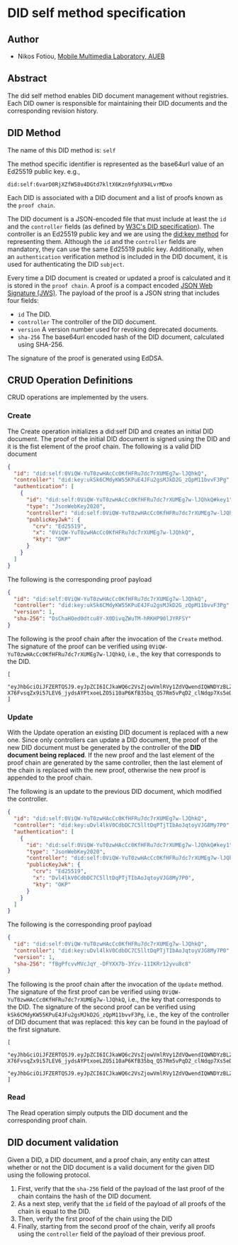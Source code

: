 # DID self method specification
## Author
* Nikos Fotiou, [Mobile Multimedia Laboratory, AUEB](https://mm.aueb.gr)

## Abstract
The did self method enables DID document management without registries. Each
DID owner is responsible for maintaining their DID documents and the corresponding
revision history.

## DID Method 
The name of this DID method is: `self`

The method specific identifier is represented as the base64url value
of an Ed25519 public key. e.g.,

```
did:self:6varD0RjXZfW58v4DGtd7kltX6Kzn9fghX94LvrMDxo
```

Each DID is associated with a DID document and a 
list of proofs known as the `proof chain`. 

The DID document is a JSON-encoded file that must include at least
the `id` and the `controller` fields (as defined by [W3C's DID specification](https://www.w3.org/TR/did-core/)).
The controller is an Ed25519 public key and we are using the [did:key method](https://w3c-ccg.github.io/did-method-key/)
for representing them. Although the `id` and the `controller` fields are mandatory, they can use 
the same Ed25519 public key. Additionally, when an `authentication` verification method is included in the
DID document, it is used for authenticating the DID `subject`. 

Every time a DID document is created or updated a proof is calculated
and it is stored in the `proof chain`.
A proof is a compact encoded [JSON Web Signature (JWS)](https://tools.ietf.org/html/rfc7515).
The payload of the proof is a JSON string that includes four 
fields: 

* `id` The DID.
* `controller` The controller of the DID document.
* `version` A version number used for revoking deprecated documents.
* `sha-256` The base64url encoded hash of the DID document, calculated using SHA-256.

The signature of the proof is generated using EdDSA. 

## CRUD Operation Definitions
CRUD operations are implemented by the users. 

### Create
The Create operation initializes a did:self DID and creates an initial DID document. 
The proof of the initial DID document is signed using the DID
and it is the fist element of the proof chain. The following is a valid DID document

```JSON
{
  "id": "did:self:0ViQW-YuT0zwHAcCc0KfHFRu7dc7rXUMEg7w-lJQhkQ",
  "controller": "did:key:ukSk6CMdyKW55KPuE4JFu2gsMJkD2G_zQpM11bvvF3Pg",
  "authentication": [
    {
      "id": "did:self:0ViQW-YuT0zwHAcCc0KfHFRu7dc7rXUMEg7w-lJQhkQ#key1",
      "type": "JsonWebKey2020",
      "controller": "did:self:0ViQW-YuT0zwHAcCc0KfHFRu7dc7rXUMEg7w-lJQhkQ",
      "publicKeyJwk": {
        "crv": "Ed25519",
        "x": "0ViQW-YuT0zwHAcCc0KfHFRu7dc7rXUMEg7w-lJQhkQ",
        "kty": "OKP"
      }
    }
  ]
}
```

The following is the corresponding proof payload

```JSON
{
  "id": "did:self:0ViQW-YuT0zwHAcCc0KfHFRu7dc7rXUMEg7w-lJQhkQ",
  "controller": "did:key:ukSk6CMdyKW55KPuE4JFu2gsMJkD2G_zQpM11bvvF3Pg",
  "version": 1,
  "sha-256": "DsChaHOed0dtcu8Y-X0DivqZWuTM-hRKHP90lJYRFSY"
}
```

The following is the proof chain after the invocation of the `Create` method. The signature
of the proof can be verified using `0ViQW-YuT0zwHAcCc0KfHFRu7dc7rXUMEg7w-lJQhkQ`, i.e., the key
that corresponds to the DID.

```
[
  "eyJhbGciOiJFZERTQSJ9.eyJpZCI6ICJkaWQ6c2VsZjowVmlRVy1ZdVQwendIQWNDYzBLZkhGUnU3ZGM3clhVTUVnN3ctbEpRaGtRIiwgImNvbnRyb2xsZXIiOiAiZGlkOmtleTp1a1NrNkNNZHlLVzU1S1B1RTRKRnUyZ3NNSmtEMkdfelFwTTExYnZ2RjNQZyIsICJ2ZXJzaW9uIjogMSwgInNoYS0yNTYiOiAiRHNDaGFIT2VkMGR0Y3U4WS1YMERpdnFaV3VUTS1oUktIUDkwbEpZUkZTWSJ9.xTVzzeEcgyhIz-X76FvsqZx9i57LEV6_jydsAYPtxoeLZO5i10aP6KfB35bq_Q57Rm5vPqD2_clNdqp7Xs5eDg"
]
```

### Update
With the Update operation an existing DID document is replaced with a new one. 
Since only controllers can update a DID document, 
the proof of the new DID document must be generated 
by the controller of the **DID document being replaced**.
If the new proof and the last element of the proof chain are generated by the same controller, 
then the last element of the chain is replaced with the new proof, otherwise the new proof 
is appended to the proof chain.

The following is an update to the previous DID document, which modified the controller.

```JSON
{
  "id": "did:self:0ViQW-YuT0zwHAcCc0KfHFRu7dc7rXUMEg7w-lJQhkQ",
  "controller": "did:key:uDvl4lkV0CdbDC7C5lltDqPTjTIbAoJqtoyVJG8My7P0",
  "authentication": [
    {
      "id": "did:self:0ViQW-YuT0zwHAcCc0KfHFRu7dc7rXUMEg7w-lJQhkQ#key1",
      "type": "JsonWebKey2020",
      "controller": "did:self:0ViQW-YuT0zwHAcCc0KfHFRu7dc7rXUMEg7w-lJQhkQ",
      "publicKeyJwk": {
        "crv": "Ed25519",
        "x": "Dvl4lkV0CdbDC7C5lltDqPTjTIbAoJqtoyVJG8My7P0",
        "kty": "OKP"
      }
    }
  ]
}
```

The following is the corresponding proof payload

```JSON
{
  "id": "did:self:0ViQW-YuT0zwHAcCc0KfHFRu7dc7rXUMEg7w-lJQhkQ",
  "controller": "did:key:uDvl4lkV0CdbDC7C5lltDqPTjTIbAoJqtoyVJG8My7P0",
  "version": 1,
  "sha-256": "fBgPfcvvMVcJqY_-DFYXX7b-3Yzv-11IKRr12yvu8c8"
}
```

The following is the proof chain after the invocation of the `Update` method. The signature
of the first proof can be verified using `0ViQW-YuT0zwHAcCc0KfHFRu7dc7rXUMEg7w-lJQhkQ`, i.e., the key
that corresponds to the DID. The signature of the second proof can be verified using 
`kSk6CMdyKW55KPuE4JFu2gsMJkD2G_zQpM11bvvF3Pg`, i.e., the key of the controller of
DID document that was replaced: this key can be found in the payload of the first 
signature.

```
[
  "eyJhbGciOiJFZERTQSJ9.eyJpZCI6ICJkaWQ6c2VsZjowVmlRVy1ZdVQwendIQWNDYzBLZkhGUnU3ZGM3clhVTUVnN3ctbEpRaGtRIiwgImNvbnRyb2xsZXIiOiAiZGlkOmtleTp1a1NrNkNNZHlLVzU1S1B1RTRKRnUyZ3NNSmtEMkdfelFwTTExYnZ2RjNQZyIsICJ2ZXJzaW9uIjogMSwgInNoYS0yNTYiOiAiRHNDaGFIT2VkMGR0Y3U4WS1YMERpdnFaV3VUTS1oUktIUDkwbEpZUkZTWSJ9.xTVzzeEcgyhIz-X76FvsqZx9i57LEV6_jydsAYPtxoeLZO5i10aP6KfB35bq_Q57Rm5vPqD2_clNdqp7Xs5eDg",
  "eyJhbGciOiJFZERTQSJ9.eyJpZCI6ICJkaWQ6c2VsZjowVmlRVy1ZdVQwendIQWNDYzBLZkhGUnU3ZGM3clhVTUVnN3ctbEpRaGtRIiwgImNvbnRyb2xsZXIiOiAiZGlkOmtleTp1RHZsNGxrVjBDZGJEQzdDNWxsdERxUFRqVEliQW9KcXRveVZKRzhNeTdQMCIsICJ2ZXJzaW9uIjogMSwgInNoYS0yNTYiOiAiZkJnUGZjdnZNVmNKcVlfLURGWVhYN2ItM1l6di0xMUlLUnIxMnl2dThjOCJ9.d7fm20dCr2bEOUAtxcG5oD4ZJ6lF6L06ym84kHtNgykeB4xX9LGnpkN3FAqfjBAJDsFpUGFOLexSnpKjQDu6CA"
]
```

### Read
The Read operation simply outputs the DID document and 
the corresponding proof chain.

## DID document validation
Given a DID, a DID document, and a proof chain, any entity can attest
whether or not the DID document is a valid document for the given DID 
using the following protocol.

1. First, verify that the `sha-256` field of the payload of the last proof of the chain contains the hash of the DID document.
1. As a next step, verify that the `id` field of the payload of all proofs of the chain is equal to the DID.
1. Then, verify the first proof of the chain using the DID
1. Finally, starting from the second proof of the chain, verify all proofs using the `controller` field of the payload of their previous proof.





